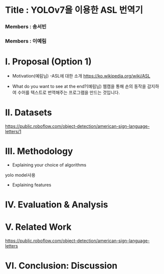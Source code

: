 Title : YOLOv7을 이용한 ASL 번역기
================================
### Members : 송서빈
### Members : 이예림


I. Proposal (Option 1)
======================
* Motivation(예림님)
-ASL에 대한 소개
https://ko.wikipedia.org/wiki/ASL

* What do you want to see at the end?(예림님)
 웹캠을 통해 손의 동작을 감지하여 수어를 텍스트로 번역해주는 프로그램을 만드는 것입니다.

II. Datasets
======================
https://public.roboflow.com/object-detection/american-sign-language-letters/1



III. Methodology 
======================
* Explaining your choice of algorithms

yolo model사용

* Explaining features

IV. Evaluation & Analysis
======================



V. Related Work
======================
https://public.roboflow.com/object-detection/american-sign-language-letters

VI. Conclusion: Discussion
======================




